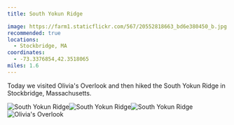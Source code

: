 ```yaml
---
title: South Yokun Ridge

image: https://farm1.staticflickr.com/567/20552818663_bd6e380450_b.jpg
recommended: true
locations:
  - Stockbridge, MA
coordinates:
  - -73.3376854,42.3518065
miles: 1.6
---
```


Today we visited Olivia's Overlook and then hiked the South Yokun Ridge in Stockbridge, Massachusetts.

<div class="photos">
<img src="https://farm1.staticflickr.com/567/20552818663_bd6e380450_b.jpg" class="img-thirds" alt="South Yokun Ridge"><img src="https://farm6.staticflickr.com/5750/20987123009_089bfaf015_b.jpg" class="img-thirds" alt="South Yokun Ridge"><img src="https://farm1.staticflickr.com/776/21147702876_7fe18017ff_b.jpg" class="img-thirds" alt="South Yokun Ridge">
<img src="https://farm1.staticflickr.com/642/20985823850_4e1a6a26c8_b.jpg" alt="Olivia's Overlook">
</div>
